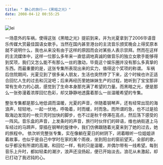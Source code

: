 ```yaml
---
title: " 静心的旅行——《黑暗之光》"
date: 2008-04-12 00:55:25
---
```


![lei](../../../images/2008/04/lei.jpg) 

一场意外的车祸，使得这张《黑暗之光》提前到来，并为光夏拿到了2006华语音乐传媒大赏最佳国语女歌手。当然在国内甚至港台的主流音乐颁奖晚会上得奖原本就不说明什么，我也从来没有由于这样的原因而会对某些人表示崇拜。然而在这样的主流媒体中，这样一位那么多年来一直低调地真诚的做音乐的独立女歌手能够得到奖项，我们又怎么能不有那么一丝的激动，毕竟这个娱乐圈并没有那么多真挚的东西。而最重要的是，这张专集所表现出来的实力，值得这个奖项的称谓。 
车祸后住院期间，光夏见到了很多亲人朋友，生活也突然停了下来，这个时候也许正适合回忆人生的过去和沉淀吧；后来再经历里她妹妹生产的过程，她听到了宝宝那非常有生命力的心跳，感觉到了生命本身那充满了希望的力量。而黑暗之光，便是那么一张弥漫着浓厚回忆色彩，却又静静地透露着那么一丝温暖希望的专集。 

整张专集都是那么地低调而温暖，光夏的声音，伴随着钢琴声，还有经常出现的海浪声，轻轻地，一起一伏地，呼吸着，时而缓，时而急。而所谓的急，也不过是拾取海边发现的一枚贝壳时加快的脚步，也不过是秋千停滞在高点，然后荡下感受的一阵风。音乐盒的声音，上发条时的声音，旅行时伙伴们的碎语，维也纳街道上马车经过的马蹄声，穿插在钢琴的旋律中，我们仿佛跟随着光夏来到了她的过去，她的旅程中。 依次听完整张专集，实在像躺在夏日的树阴下，闭着眼听一位姐姐讲着故事，也似乎是自己中学时在家的某个雨夜，坐到阳台的窗前望天。全部的歌，似乎都没有所谓的高潮，和回忆一样，有的只是温暖，并偶尔带有一线希望。每到音乐上升时，都如轻柔的潮汐，浪声还没扬起，便已开始淡去。浪花从未激起，却已打动了我迟钝的心。